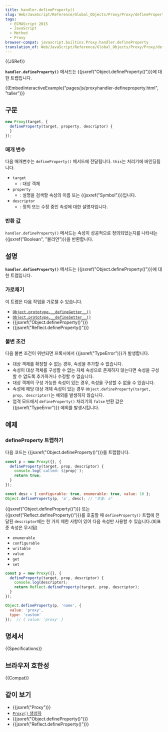 ```yaml
---
title: handler.defineProperty()
slug: Web/JavaScript/Reference/Global_Objects/Proxy/Proxy/defineProperty
tags:
  - ECMAScript 2015
  - JavaScript
  - Method
  - Proxy
browser-compat: javascript.builtins.Proxy.handler.defineProperty
translation_of: Web/JavaScript/Reference/Global_Objects/Proxy/Proxy/defineProperty
---
```


{{JSRef}}

**`handler.defineProperty()`** 메서드는 {{jsxref("Object.defineProperty()")}}에 대한 트랩입니다.

{{EmbedInteractiveExample("pages/js/proxyhandler-defineproperty.html", "taller")}}

## 구문

```js
new Proxy(target, {
  defineProperty(target, property, descriptor) {
  }
});
```

### 매개 변수

다음 매개변수는 `defineProperty()` 메서드에 전달됩니다. `this`는 처리기에 바인딩됩니다.

- `target`
  - : 대상 객체
- `property`
  - : 설명을 검색할 속성의 이름 또는 {{jsxref("Symbol")}}입니다.
- `descriptor`
  - : 정의 또는 수정 중인 속성에 대한 설명자입니다.

### 반환 값

`handler.defineProperty()` 메서드는 속성이 성공적으로 정의되었는지를 나타내는 {{jsxref("Boolean", "불리언")}}을 반환합니다.

## 설명

**`handler.defineProperty()`** 메서드는 {{jsxref("Object.defineProperty()")}}에 대한 트랩입니다.

### 가로채기

이 트랩은 다음 작업을 가로챌 수 있습니다.

- [`Object.prototype.__defineGetter__()`](/ko/docs/Web/JavaScript/Reference/Global_Objects/Object/__defineGetter__)
- [`Object.prototype.__defineSetter__()`](/ko/docs/Web/JavaScript/Reference/Global_Objects/Object/__defineSetter__)
- {{jsxref("Object.defineProperty()")}}
- {{jsxref("Reflect.defineProperty()")}}

### 불변 조건

다음 불변 조건이 위반되면 프록시에서 {{jsxref("TypeError")}}가 발생합니다.

- 대상 객체를 확장할 수 없는 경우, 속성을 추가할 수 없습니다.
- 속성이 대상 객체를 구성할 수 없는 자체 속성으로 존재하지 않는다면 속성을 구성할 수 없도록 추가하거나 수정할 수 없습니다.
- 대상 객체의 구성 가능한 속성이 있는 경우, 속성을 구성할 수 없을 수 있습니다.
- 속성에 해당 대상 개체 속성이 있는 경우 `Object.defineProperty(target, prop, descriptor)`는 예외를 발생하지 않습니다.
- 엄격 모드에서 `defineProperty()` 처리기의 `false` 반환 값은 {{jsxref("TypeError")}} 예외를 발생시킵니다.

## 예제

### defineProperty 트랩하기

다음 코드는 {{jsxref("Object.defineProperty()")}}를 트랩합니다.

```js
const p = new Proxy({}, {
  defineProperty(target, prop, descriptor) {
    console.log(`called: ${prop}`);
    return true;
  }
});

const desc = { configurable: true, enumerable: true, value: 10 };
Object.defineProperty(p, 'a', desc); // "호출: a"
```

{{jsxref("Object.defineProperty()")}} 또는 {{jsxref("Reflect.defineProperty()")}}를 호출할 때 `defineProperty()` 트랩에 전달된 `descriptor`에는 한 가지 제한 사항이 있어 다음 속성만 사용할 수 있습니다.(비표준 속성은 무시됨)

- `enumerable`
- `configurable`
- `writable`
- `value`
- `get`
- `set`

```js
const p = new Proxy({}, {
  defineProperty(target, prop, descriptor) {
    console.log(descriptor);
    return Reflect.defineProperty(target, prop, descriptor);
  }
});

Object.defineProperty(p, 'name', {
  value: 'proxy',
  type: 'custom'
});  // { value: 'proxy' }
```

## 명세서

{{Specifications}}

## 브라우저 호한성

{{Compat}}

## 같이 보기

- {{jsxref("Proxy")}}
- [`Proxy()` 생성자](/ko/docs/Web/JavaScript/Reference/Global_Objects/Proxy/Proxy)
- {{jsxref("Object.defineProperty()")}}
- {{jsxref("Reflect.defineProperty()")}}
